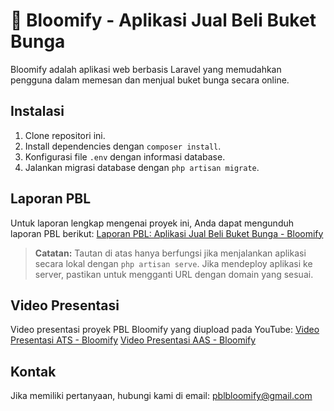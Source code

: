 # 🌸 Bloomify - Aplikasi Jual Beli Buket Bunga

Bloomify adalah aplikasi web berbasis Laravel yang memudahkan pengguna dalam memesan dan menjual buket bunga secara online.

## Instalasi
1. Clone repositori ini.
2. Install dependencies dengan `composer install`.
3. Konfigurasi file `.env` dengan informasi database.
4. Jalankan migrasi database dengan `php artisan migrate`.

## Laporan PBL
Untuk laporan lengkap mengenai proyek ini, Anda dapat mengunduh laporan PBL berikut:
[Laporan PBL: Aplikasi Jual Beli Buket Bunga - Bloomify](http://127.0.0.1:8000/documents/Laporan_PBL_Sem_2_IF_Kelompok%205_ATS_Aplikasi%20Jual%20Beli%20Buket%20Bunga_Bloomify.pdf)

> **Catatan:** Tautan di atas hanya berfungsi jika menjalankan aplikasi secara lokal dengan `php artisan serve`. Jika mendeploy aplikasi ke server, pastikan untuk mengganti URL dengan domain yang sesuai.

## Video Presentasi
Video presentasi proyek PBL Bloomify yang diupload pada YouTube:
[Video Presentasi ATS - Bloomify](https://youtu.be/PZ_4n8Km17w?si=9VNEFKY_l6n90hG4)
[Video Presentasi AAS - Bloomify](https://youtu.be/iB-YVjI-Eik?si=Zi6KMqCwSJ3ES5aF)

## Kontak
Jika memiliki pertanyaan, hubungi kami di email: pblbloomify@gmail.com

